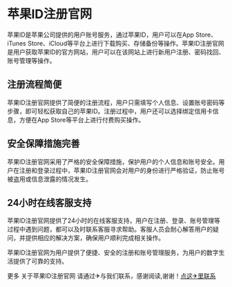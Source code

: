 # 苹果ID注册官网

苹果ID是苹果公司提供的用户账号服务，通过苹果ID，用户可以在App Store、iTunes Store、iCloud等平台上进行下载购买、存储备份等操作。苹果ID注册官网是用户获取苹果ID的官方网站，用户可以在该网站上进行新用户注册、密码找回、账号管理等操作。

## 注册流程简便

苹果ID注册官网提供了简便的注册流程，用户只需填写个人信息、设置账号密码等步骤，即可轻松获取自己的苹果ID。注册过程中，用户还可以选择绑定信用卡信息，方便在App Store等平台上进行付费购买操作。

## 安全保障措施完善

苹果ID注册官网采用了严格的安全保障措施，保护用户的个人信息和账号安全。用户在注册和登录过程中，苹果ID注册官网会对用户的身份进行严格验证，防止账号被盗用或信息泄露的情况发生。

## 24小时在线客服支持

苹果ID注册官网提供了24小时的在线客服支持，用户在注册、登录、账号管理等过程中遇到问题，都可以及时联系客服寻求帮助。客服人员会耐心解答用户的疑问，并提供相应的解决方案，确保用户顺利完成相关操作。

苹果ID注册官网为用户提供了便捷、安全的注册和账号管理服务，为用户的数字生活提供了可靠的支持。

更多 关于苹果ID注册官网 请通过✈与我们联系，感谢阅读,谢谢！[点这✈里联系](https://a.k02.cc)